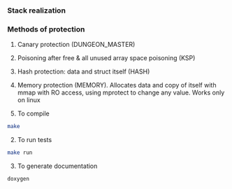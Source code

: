 ### Stack realization

### Methods of protection
1. Canary protection (DUNGEON_MASTER)
2. Poisoning after free & all unused array space poisoning (KSP)
3. Hash protection: data and struct itself (HASH)
4. Memory protection (MEMORY). Allocates data and copy of itself with mmap with RO access, using mprotect to change any value. Works only on linux

1. To compile 
```bash
make
```
2. To run tests
```bash
make run
```

3. To generate documentation
```bash
doxygen
```
